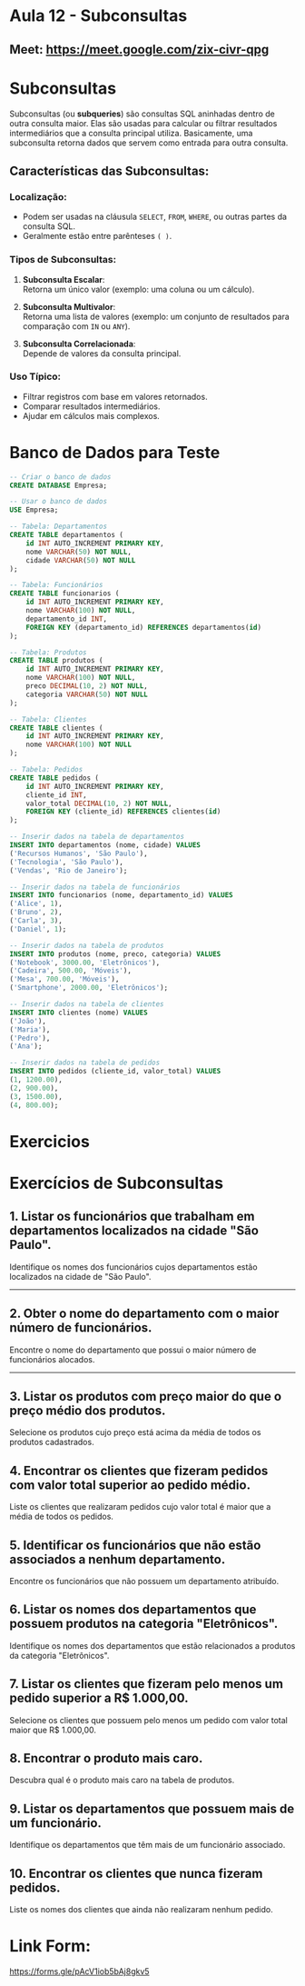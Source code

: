 # Aula 12 - Subconsultas

## Meet: https://meet.google.com/zix-civr-qpg

# Subconsultas

Subconsultas (ou **subqueries**) são consultas SQL aninhadas dentro de outra consulta maior. Elas são usadas para calcular ou filtrar resultados intermediários que a consulta principal utiliza. Basicamente, uma subconsulta retorna dados que servem como entrada para outra consulta.

## Características das Subconsultas:

### Localização:
- Podem ser usadas na cláusula `SELECT`, `FROM`, `WHERE`, ou outras partes da consulta SQL.
- Geralmente estão entre parênteses `( )`.

### Tipos de Subconsultas:
1. **Subconsulta Escalar**:  
   Retorna um único valor (exemplo: uma coluna ou um cálculo).

2. **Subconsulta Multivalor**:  
   Retorna uma lista de valores (exemplo: um conjunto de resultados para comparação com `IN` ou `ANY`).

3. **Subconsulta Correlacionada**:  
   Depende de valores da consulta principal.

### Uso Típico:
- Filtrar registros com base em valores retornados.
- Comparar resultados intermediários.
- Ajudar em cálculos mais complexos.


# Banco de Dados para Teste

```sql
-- Criar o banco de dados
CREATE DATABASE Empresa;

-- Usar o banco de dados
USE Empresa;

-- Tabela: Departamentos
CREATE TABLE departamentos (
    id INT AUTO_INCREMENT PRIMARY KEY,
    nome VARCHAR(50) NOT NULL,
    cidade VARCHAR(50) NOT NULL
);

-- Tabela: Funcionários
CREATE TABLE funcionarios (
    id INT AUTO_INCREMENT PRIMARY KEY,
    nome VARCHAR(100) NOT NULL,
    departamento_id INT,
    FOREIGN KEY (departamento_id) REFERENCES departamentos(id)
);

-- Tabela: Produtos
CREATE TABLE produtos (
    id INT AUTO_INCREMENT PRIMARY KEY,
    nome VARCHAR(100) NOT NULL,
    preco DECIMAL(10, 2) NOT NULL,
    categoria VARCHAR(50) NOT NULL
);

-- Tabela: Clientes
CREATE TABLE clientes (
    id INT AUTO_INCREMENT PRIMARY KEY,
    nome VARCHAR(100) NOT NULL
);

-- Tabela: Pedidos
CREATE TABLE pedidos (
    id INT AUTO_INCREMENT PRIMARY KEY,
    cliente_id INT,
    valor_total DECIMAL(10, 2) NOT NULL,
    FOREIGN KEY (cliente_id) REFERENCES clientes(id)
);

-- Inserir dados na tabela de departamentos
INSERT INTO departamentos (nome, cidade) VALUES
('Recursos Humanos', 'São Paulo'),
('Tecnologia', 'São Paulo'),
('Vendas', 'Rio de Janeiro');

-- Inserir dados na tabela de funcionários
INSERT INTO funcionarios (nome, departamento_id) VALUES
('Alice', 1),
('Bruno', 2),
('Carla', 3),
('Daniel', 1);

-- Inserir dados na tabela de produtos
INSERT INTO produtos (nome, preco, categoria) VALUES
('Notebook', 3000.00, 'Eletrônicos'),
('Cadeira', 500.00, 'Móveis'),
('Mesa', 700.00, 'Móveis'),
('Smartphone', 2000.00, 'Eletrônicos');

-- Inserir dados na tabela de clientes
INSERT INTO clientes (nome) VALUES
('João'),
('Maria'),
('Pedro'),
('Ana');

-- Inserir dados na tabela de pedidos
INSERT INTO pedidos (cliente_id, valor_total) VALUES
(1, 1200.00),
(2, 900.00),
(3, 1500.00),
(4, 800.00);
```

# Exercicios

# Exercícios de Subconsultas

## **1. Listar os funcionários que trabalham em departamentos localizados na cidade "São Paulo".**  
Identifique os nomes dos funcionários cujos departamentos estão localizados na cidade de "São Paulo".

---
<!-- ```sql
SELECT nome 
FROM funcionarios 
WHERE departamento_id IN (
    SELECT id 
    FROM departamentos 
    WHERE cidade = 'São Paulo'
);
``` -->

## **2. Obter o nome do departamento com o maior número de funcionários.**  
Encontre o nome do departamento que possui o maior número de funcionários alocados.

---
<!-- ```sql
SELECT nome 
FROM departamentos 
WHERE id = (
    SELECT departamento_id 
    FROM funcionarios 
    GROUP BY departamento_id 
    ORDER BY COUNT(*) DESC 
    LIMIT 1
);

``` -->

## **3. Listar os produtos com preço maior do que o preço médio dos produtos.**  
Selecione os produtos cujo preço está acima da média de todos os produtos cadastrados.
<!-- ```sql
SELECT nome 
FROM produtos 
WHERE preco > (
    SELECT AVG(preco) 
    FROM produtos
);
``` -->



## **4. Encontrar os clientes que fizeram pedidos com valor total superior ao pedido médio.**  
Liste os clientes que realizaram pedidos cujo valor total é maior que a média de todos os pedidos.
<!-- ```sql
SELECT nome 
FROM clientes 
WHERE id IN (
    SELECT cliente_id 
    FROM pedidos 
    WHERE valor_total > (
        SELECT AVG(valor_total) 
        FROM pedidos
    )
);
``` -->

## **5. Identificar os funcionários que não estão associados a nenhum departamento.**  
Encontre os funcionários que não possuem um departamento atribuído.
<!-- 
```sql
SELECT nome 
FROM funcionarios 
WHERE departamento_id NOT IN (
    SELECT id 
    FROM departamentos
);
``` -->

## **6. Listar os nomes dos departamentos que possuem produtos na categoria "Eletrônicos".**  
Identifique os nomes dos departamentos que estão relacionados a produtos da categoria "Eletrônicos".

<!-- ```sql
SELECT DISTINCT d.nome 
FROM departamentos d 
WHERE d.id IN (
    SELECT f.departamento_id 
    FROM funcionarios f 
    JOIN produtos p ON f.id = p.id 
    WHERE p.categoria = 'Eletrônicos'
);
``` -->

## **7. Listar os clientes que fizeram pelo menos um pedido superior a R$ 1.000,00.**  
Selecione os clientes que possuem pelo menos um pedido com valor total maior que R$ 1.000,00.

<!-- ```sql
SELECT nome 
FROM clientes 
WHERE id IN (
    SELECT cliente_id 
    FROM pedidos 
    WHERE valor_total > 1000.00
);
``` -->

## **8. Encontrar o produto mais caro.**  
Descubra qual é o produto mais caro na tabela de produtos.

<!-- ```sql
SELECT nome 
FROM produtos 
WHERE preco = (
    SELECT MAX(preco) 
    FROM produtos
);
``` -->

## **9. Listar os departamentos que possuem mais de um funcionário.**  
Identifique os departamentos que têm mais de um funcionário associado.
<!-- 
```sql
SELECT nome 
FROM departamentos 
WHERE id IN (
    SELECT departamento_id 
    FROM funcionarios 
    GROUP BY departamento_id 
    HAVING COUNT(*) > 1
);
``` -->

## **10. Encontrar os clientes que nunca fizeram pedidos.**  
Liste os nomes dos clientes que ainda não realizaram nenhum pedido.
<!-- ```sql
SELECT nome 
FROM clientes 
WHERE id NOT IN (
    SELECT cliente_id 
    FROM pedidos
);
``` -->



# Link Form:
https://forms.gle/pAcV1iob5bAj8gkv5
